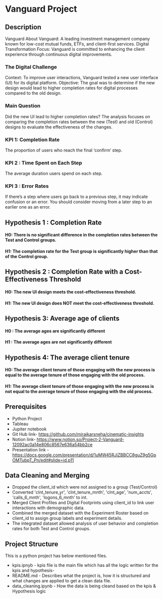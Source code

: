 # Vanguard Project

## Description
Vanguard
About Vanguard: A leading investment management company known for low-cost mutual funds, ETFs, and client-first services.
Digital Transformation Focus: Vanguard is committed to enhancing the client experience through continuous digital improvements.

### The Digital Challenge
Context: To improve user interactions, Vanguard tested a new user interface (UI) for its digital platform.
Objective: The goal was to determine if the new design would lead to higher completion rates for digital processes compared to the old design.

### Main Question
Did the new UI lead to higher completion rates?
The analysis focuses on comparing the completion rates between the new (Test) and old (Control) designs to evaluate the effectiveness of the changes.

### KPI 1: Completion Rate
The proportion of users who reach the final ‘confirm’ step.

### KPI 2 : Time Spent on Each Step
The average duration users spend on each step.

### KPI 3 : Error Rates
If there’s a step where users go back to a previous step, it may indicate confusion or an error. You should consider moving from a later step to an earlier one as an error.

## Hypothesis 1 : Completion Rate
#### H0: There is no significant difference in the completion rates between the Test and Control groups.
#### H1: The completion rate for the Test group is significantly higher than that of the Control group.

## Hypothesis 2 : Completion Rate with a Cost-Effectiveness Threshold
#### H0: The new UI design meets the cost-effectiveness threshold.
#### H1: The new UI design does NOT meet the cost-effectiveness threshold.

## Hypothesis 3: Average age of clients
#### H0 : The average ages are significantly different
#### H1 : The average ages are not significantly different

## Hypothesis 4: The average client tenure
#### H0: The average client tenure of those engaging with the new process is equal to the average tenure of those engaging with the old process.
#### H1: The average client tenure of those engaging with the new process is not equal to the average tenure of those engaging with the old process.

## Prerequisites
- Python Project
- Tableau
- Jupiter notebook
- Git Hub link- https://github.com/mirajkarsneha/cinematic-insights
- Notion link- https://www.notion.so/Project-2-Vanguard-12092ac0a14e806c8567e636a54bb2ce
- Presentation link - https://docs.google.com/presentation/d/1uMW45RJiZBBCC8guZ9g5GpOMTubpT_Pn/edit#slide=id.p11

## Data Cleaning and Merging
- Dropped the client_id which were not assigned to a group (Test/Control)
- Converted 'clnt_tenure_yr', 'clnt_tenure_mnth', 'clnt_age',  'num_accts', 'calls_6_mnth', 'logons_6_mnth' to int.
- Merged Client Profiles and Digital Footprints using client_id to link user interactions with demographic data.
- Combined the merged dataset with the Experiment Roster based on client_id to assign group labels and experiment details.
- The integrated dataset allowed analysis of user behavior and completion rates for both Test and Control groups.

## Project Structure
This is a python project has below mentioned files.
- kpis.ipnyb - kpis file is the main file which has all the logic written for the kpis and hypothesis-
- README.md - Describes what the project is, how it is structured and what changes are applied to get a clean data file.
- data_cleaning.ipynb - How the data is being cleand based on the kpis & Hypothesis logic
